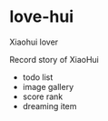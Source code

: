 # love-hui
Xiaohui lover

Record story of XiaoHui

- todo list
- image gallery
- score rank
- dreaming item
